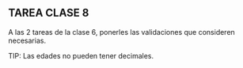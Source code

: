 ## TAREA CLASE 8
A las 2 tareas de la clase 6, ponerles las validaciones que consideren
necesarias.

TIP: Las edades no pueden tener decimales.
